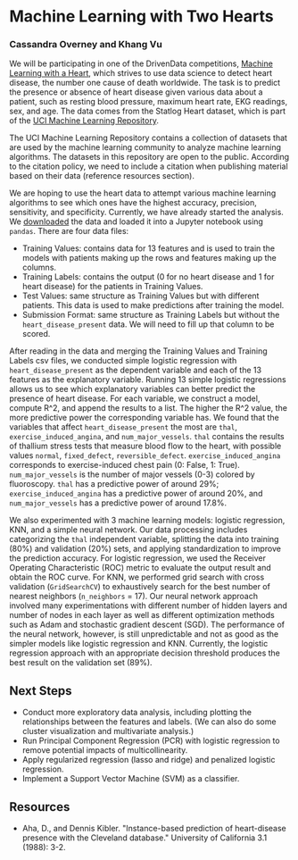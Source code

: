 # Machine Learning with Two Hearts
### Cassandra Overney and Khang Vu

We will be participating in one of the DrivenData competitions, [Machine Learning with a Heart](https://www.drivendata.org/competitions/54/machine-learning-with-a-heart/page/109/), which strives to use data science to detect heart disease, the number one cause of death worldwide. The task is to predict the presence or absence of heart disease given various data about a patient, such as resting blood pressure, maximum heart rate, EKG readings, sex, and age. The data comes from the Statlog Heart dataset, which is part of the [UCI Machine Learning Repository](http://archive.ics.uci.edu/ml/datasets/statlog+(heart)).

The UCI Machine Learning Repository contains a collection of datasets that are used by the machine learning community to analyze machine learning algorithms. The datasets in this repository are open to the public. According to the citation policy, we need to include a citation when publishing material based on their data (reference resources section).       

We are hoping to use the heart data to attempt various machine learning algorithms to see which ones have the highest accuracy, precision, sensitivity, and specificity. Currently, we have already started the analysis. We [downloaded](https://www.drivendata.org/competitions/54/machine-learning-with-a-heart/data/) the data and loaded it into a Jupyter notebook using `pandas`. There are four data files:
- Training Values: contains data for 13 features and is used to train the models with patients making up the rows and features making up the columns.
- Training Labels: contains the output (0 for no heart disease and 1 for heart disease) for the patients in Training Values.    
- Test Values: same structure as Training Values but with different patients. This data is used to make predictions after training the model.
- Submission Format: same structure as Training Labels but without the `heart_disease_present` data. We will need to fill up that column to be scored.

After reading in the data and merging the Training Values and Training Labels csv files, we conducted simple logistic regression with `heart_disease_present` as the dependent variable and each of the 13 features as the explanatory variable. Running 13 simple logistic regressions allows us to see which explanatory variables can better predict the presence of heart disease. For each variable, we construct a model, compute R^2, and append the results to a list. The higher the R^2 value, the more predictive power the corresponding variable has. We found that the variables that affect `heart_disease_present` the most are `thal`, `exercise_induced_angina`, and `num_major_vessels`. `thal` contains the results of thallium stress tests that measure blood flow to the heart, with possible values `normal`, `fixed_defect`, `reversible_defect`. `exercise_induced_angina` corresponds to exercise-induced chest pain (0: False, 1: True). `num_major_vessels` is the number of major vessels (0-3) colored by fluoroscopy. `thal` has a predictive power of around 29%; `exercise_induced_angina` has a predictive power of around 20%, and `num_major_vessels` has a predictive power of around 17.8%.    

We also experimented with 3 machine learning models: logistic regression, KNN, and a simple neural network. Our data processing includes categorizing the `thal` independent variable, splitting the data into training (80%) and validation (20%) sets, and applying standardization to improve the prediction accuracy. For logistic regression, we used the Receiver Operating Characteristic (ROC) metric to evaluate the output result and obtain the ROC curve. For KNN, we performed grid search with cross validation (`GridSearchCV`) to exhaustively search for the best number of nearest neighbors (`n_neighbors` = 17). Our neural network approach involved many experimentations with different number of hidden layers and number of nodes in each layer as well as different optimization methods such as Adam and stochastic gradient descent (SGD). The performance of the neural network, however, is still unpredictable and not as good as the simpler models like logistic regression and KNN. Currently, the logistic regression approach with an appropriate decision threshold produces the best result on the validation set (89%).  

## Next Steps
- Conduct more exploratory data analysis, including plotting the relationships between the features and labels. (We can also do some cluster visualization and multivariate analysis.)
- Run Principal Component Regression (PCR) with logistic regression to remove potential impacts of multicollinearity.
- Apply regularized regression (lasso and ridge) and penalized logistic regression.
- Implement a Support Vector Machine (SVM) as a classifier.

## Resources
- Aha, D., and Dennis Kibler. "Instance-based prediction of heart-disease presence with the Cleveland database." University of California 3.1 (1988): 3-2.
